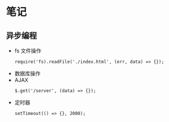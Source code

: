 # 笔记

## 异步编程
* fs 文件操作
  ```
  require('fs).readFile('./index.html', (err, data) => {});
  ```
* 数据库操作
* AJAX
  ```
  $.get('/server', (data) => {});
  ```
* 定时器
  ```
  setTimeout(() => {}, 2000);
  ```